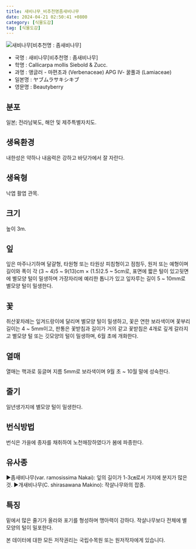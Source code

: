```yaml
---
title: 새비나무_비추천명좀새비나무
date: 2024-04-21 02:50:41 +0800
category: [식물도감]
tag: [식물도감]
---
```




![새비나무[비추천명 : 좀새비나무]](/fileUpload/plants/basic/Verbenaceae/Callicarpa/17309/17309_4_th2.JPG)
- 국명 : 새비나무[비추천명 : 좀새비나무]
- 학명 : Callicarpa mollis Siebold & Zucc.
- 과명 : 앵글러 - 마편초과 (Verbenaceae) APG Ⅳ- 꿀풀과 (Lamiaceae)
- 일본명 : ヤブムラサキシキブ
- 영문명 : Beautyberry


## 분포
일본; 전라남북도, 해안 및 제주특별자치도.
## 생육환경
내한성은 약하나 내음력은 강하고 바닷가에서 잘 자란다.
## 생육형
낙엽 활엽 관목. 
## 크기
높이 3m.
## 잎
잎은 마주나기하며 달걀형, 타원형 또는 타원상 피침형이고 점첨두, 원저 또는 예형이며 길이와 폭이 각 (3 ~ 4)5 ~ 9(13)cm × (1.5)2.5 ~ 5cm로, 표면에 짧은 털이 있고뒷면에 별모양 털이 밀생하며 가장자리에 예리한 톱니가 있고 잎자루는 길이 5 ~ 10mm로 별모양 털이 밀생한다.
## 꽃
취산꽃차례는 잎겨드랑이에 달리며 별모양 털이 밀생하고, 꽃은 연한 보라색이며 꽃부리 길이는 4 ~ 5mm이고, 판통은 꽃받침과 길이가 거의 같고 꽃받침은 4개로 깊게 갈라지고 별모양 털 또는 깃모양의 털이 밀생하며, 6월 초에 개화한다.
## 열매
열매는 핵과로 둥글며 지름 5mm로 보라색이며 9월 초 ~ 10월 말에 성숙한다.
## 줄기
일년생가지에 별모양 털이 밀생한다.
## 번식방법
번식은 가을에 종자를 채취하여 노천매장하였다가 봄에 파종한다.
## 유사종
▶좀새비나무(var. ramosissima Nakai): 잎의 길이가 1-3㎝로서 가지에 분지가 많은 것.▶개새비나무(C. shirasawana Makino): 작살나무와의 잡종.
## 특징
밑에서 많은 줄기가 올라와 포기를 형성하며 맹아력이 강하다. 작살나무보다 전체에 별 모양의 털이 밀포한다.






본 데이터에 대한 모든 저작권리는 국립수목원 또는 원저작자에게 있습니다.
